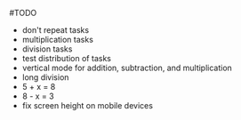 #TODO

- don't repeat tasks
- multiplication tasks
- division tasks
- test distribution of tasks
- vertical mode for addition, subtraction, and multiplication
- long division
- 5 + x = 8
- 8 - x = 3
- fix screen height on mobile devices
